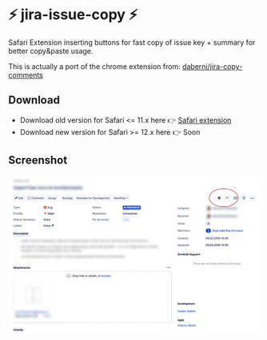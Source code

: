 # ⚡️ jira-issue-copy ⚡️

Safari Extension inserting buttons for fast copy of issue key + summary for better copy&amp;paste usage.

This is actually a port of the chrome extension from: [daberni/jira-copy-comments](https://github.com/daberni/jira-copy-comments)

## Download

* Download old version for Safari <= 11.x here 👉 [Safari extension](https://github.com/patricks/jira-issue-copy/raw/master/release/jira-issue-copy.safariextz)
* Download new version for Safari >= 12.x here 👉 Soon

## Screenshot

![Screenshot](screenshot_1.jpg)

